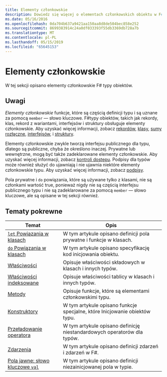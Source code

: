 ```yaml
---
title: Elementy członkowskie
description: Dowiedz się więcej o elementach członkowskich obiektu w F# języka programowania.
ms.date: 05/16/2016
ms.openlocfilehash: 0da704b637a9421aa150aa8d8de504bec858e252
ms.sourcegitcommit: 8699383914c24a0df033393f55db3369db728a7b
ms.translationtype: MT
ms.contentlocale: pl-PL
ms.lasthandoff: 05/15/2019
ms.locfileid: "65645153"
---
```

# <a name="members"></a>Elementy członkowskie

W tej sekcji opisano elementy członkowskie F# typy obiektów.

## <a name="remarks"></a>Uwagi

*Elementy członkowskie* funkcje, które są częścią definicji typu i są uznane za pomocą `member` — słowo kluczowe. F#typy obiektów, takich jak rekordy, klas, rekord z wariantami, interfejsów i struktury obsługuje elementy członkowskie. Aby uzyskać więcej informacji, zobacz [rekordów](../records.md), [klasy](../classes.md), [sumy rozłączne](../discriminated-Unions.md), [interfejsów](../interfaces.md), i [struktury](../structures.md).

Elementy członkowskie zwykle tworzą interfejsu publicznego dla typu, dlatego są publiczne, chyba że określono inaczej. Prywatne lub wewnętrzne, mogą być także zadeklarowane elementy członkowskie. Aby uzyskać więcej informacji, zobacz [kontroli dostępu](../access-Control.md). Podpisy dla typów może również służyć do ujawniają i nie ujawnia niektóre elementy członkowskie typu. Aby uzyskać więcej informacji, zobacz [podpisy](../signatures.md).

Pola prywatne i `do` powiązania, które są używane tylko z klasami, nie są członkami wartość true, ponieważ nigdy nie są częścią interfejsu publicznego typu i nie są zadeklarowane za pomocą `member` — słowo kluczowe, ale są opisane w tej sekcji również.

## <a name="related-topics"></a>Tematy pokrewne

|Temat|Opis|
|-----|-----------|
|[`let` Powiązania w klasach](let-bindings-in-classes.md)|W tym artykule opisano definicji pola prywatne i funkcje w klasach.|
|[`do` Powiązania w klasach](do-bindings-in-classes.md)|W tym artykule opisano specyfikację kod inicjowania obiektu.|
|[Właściwości](properties.md)|Opisuje właściwości składowych w klasach i innych typów.|
|[Właściwości indeksowane](indexed-properties.md)|Opisuje właściwości tablicy w klasach i innych typów.|
|[Metody](methods.md)|Opisuje funkcje, które są elementami członkowskimi typu.|
|[Konstruktory](constructors.md)|W tym artykule opisano funkcje specjalne, które Inicjowanie obiektów typu.|
|[Przeładowanie operatora](../operator-overloading.md)|W tym artykule opisano definicję niestandardowych operatorów dla typów.|
|[Zdarzenia](events.md)|W tym artykule opisano definicji zdarzeń i zdarzeń w F#.|
|[Pola jawne: słowo kluczowe `val`](explicit-fields-the-val-keyword.md)|W tym artykule opisano definicji niezainicjowanej pola w typie.|
